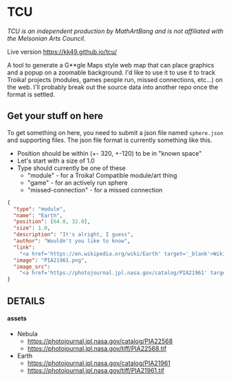 # TCU
_TCU is an independent production by MathArtBang and is not affiliated with the Melsonian Arts Council._

Live version https://kk49.github.io/tcu/

A tool to generate a G**gle Maps style web map that can place graphics and a popup on a zoomable background. 
I'd like to use it to use it to track Troika! projects (modules, games people run, missed connections, etc...) 
on the web. I'll probably break out the source data into another repo once the format is settled.

## Get your stuff on here
To get something on here, you need to submit a json file named `sphere.json` and supporting files.
The json file format is currently something like this.
* Position should be within (+- 320, +-120) to be in "known space"
* Let's start with a size of 1.0
* Type should currently be one of these
  * "module" - for a Troika! Compatible module/art thing
  * "game" - for an actively run sphere
  * "missed-connection" - for a missed connection

```json
{
  "type": "module",
  "name": "Earth",
  "position": [64.0, 32.0],
  "size": 1.0,
  "description": "It's alright, I guess",
  "author": "Wouldn't you like to know",
  "link": 
    "<a href='https://en.wikipedia.org/wiki/Earth' target='_blank'>Wikipedia: Earth</a>",
  "image": "PIA21961.png",
  "image_src": 
    "<a href='https://photojournal.jpl.nasa.gov/catalog/PIA21961' target='_blank'>Image Source</a>"
}
```


## DETAILS
#### assets
* Nebula
    * https://photojournal.jpl.nasa.gov/catalog/PIA22568
    * https://photojournal.jpl.nasa.gov/tiff/PIA22568.tif
* Earth
    * https://photojournal.jpl.nasa.gov/catalog/PIA21961
    * https://photojournal.jpl.nasa.gov/tiff/PIA21961.tif
